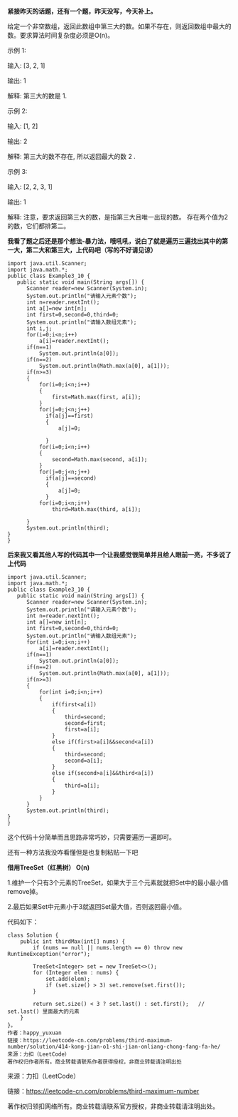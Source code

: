 **紧接昨天的话题，还有一个题，昨天没写，今天补上。**

给定一个非空数组，返回此数组中第三大的数。如果不存在，则返回数组中最大的数。要求算法时间复杂度必须是O(n)。

示例 1:

输入: [3, 2, 1]

输出: 1

解释: 第三大的数是 1.

示例 2:

输入: [1, 2]

输出: 2

解释: 第三大的数不存在, 所以返回最大的数 2 .

示例 3:

输入: [2, 2, 3, 1]

输出: 1

解释: 注意，要求返回第三大的数，是指第三大且唯一出现的数。
存在两个值为2的数，它们都排第二。

**我看了题之后还是那个想法-暴力法，哦吼吼，说白了就是遍历三遍找出其中的第一大，第二大和第三大，上代码吧（写的不好请见谅）**
```
import java.util.Scanner;
import java.math.*;
public class Example3_10 {
   public static void main(String args[]) {
	  Scanner reader=new Scanner(System.in);
	  System.out.println("请输入元素个数");
	  int n=reader.nextInt();
	  int a[]=new int[n];
	  int first=0,second=0,third=0;
	  System.out.println("请输入数组元素");
	  int i,j;
	  for(i=0;i<n;i++)
		  a[i]=reader.nextInt();
	  if(n==1)
		  System.out.println(a[0]);
	  if(n==2)
		  System.out.println(Math.max(a[0], a[1]));
	  if(n>=3)
	  {
		  for(i=0;i<n;i++)
		  {
			  first=Math.max(first, a[i]);
		  }
		  for(j=0;j<n;j++)
		    if(a[j]==first)
		    {
			    a[j]=0;
		  
		    }
		  for(i=0;i<n;i++)
		  {
			  second=Math.max(second, a[i]);
		  }
		  for(j=0;j<n;j++)
		    if(a[j]==second)
		    {
			    a[j]=0;
		    }
		  for(i=0;i<n;i++)
			  third=Math.max(third, a[i]);
		  
	  }
	  System.out.println(third);
}
}
```
**后来我又看其他人写的代码其中一个让我感觉很简单并且给人眼前一亮，不多说了上代码**
```
import java.util.Scanner;
import java.math.*;
public class Example3_10 {
   public static void main(String args[]) {
	  Scanner reader=new Scanner(System.in);
	  System.out.println("请输入元素个数");
	  int n=reader.nextInt();
	  int a[]=new int[n];
	  int first=0,second=0,third=0;
	  System.out.println("请输入数组元素");
	  for(int i=0;i<n;i++)
		  a[i]=reader.nextInt();
	  if(n==1)
		  System.out.println(a[0]);
	  if(n==2)
		  System.out.println(Math.max(a[0], a[1]));
	  if(n>=3)
	  {
		  for(int i=0;i<n;i++)
		  {
			  if(first<a[i])
			  {
				  third=second;
			      second=first;
			      first=a[i];
			  }
			  else if(first>a[i]&&second<a[i])
			  {
				  third=second;
				  second=a[i];
			  }
			  else if(second>a[i]&&third<a[i])
			  {
				  third=a[i];
			  }
		  }
	  }
	  System.out.println(third);
}
}
```
这个代码十分简单而且思路非常巧妙，只需要遍历一遍即可。

还有一种方法我没咋看懂但是也复制粘贴一下吧

**借用TreeSet（红黑树） O(n)**

1.维护一个只有3个元素的TreeSet，如果大于三个元素就就把Set中的最小最小值remove掉。

2.最后如果Set中元素小于3就返回Set最大值，否则返回最小值。

代码如下：
```
class Solution {
    public int thirdMax(int[] nums) {
        if (nums == null || nums.length == 0) throw new RuntimeException("error");

        TreeSet<Integer> set = new TreeSet<>();
        for (Integer elem : nums) {
            set.add(elem);
            if (set.size() > 3) set.remove(set.first());
        }
        
        return set.size() < 3 ? set.last() : set.first();   // set.last() 里面最大的元素
    }
}。
作者：happy_yuxuan
链接：https://leetcode-cn.com/problems/third-maximum-number/solution/414-kong-jian-o1-shi-jian-onliang-chong-fang-fa-he/
来源：力扣（LeetCode）
著作权归作者所有。商业转载请联系作者获得授权，非商业转载请注明出处
```
来源：力扣（LeetCode）

链接：https://leetcode-cn.com/problems/third-maximum-number

著作权归领扣网络所有。商业转载请联系官方授权，非商业转载请注明出处。
